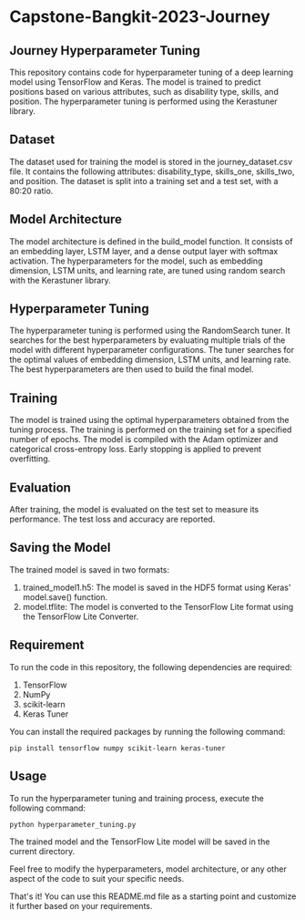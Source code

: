 # Capstone-Bangkit-2023-Journey

## Journey Hyperparameter Tuning
This repository contains code for hyperparameter tuning of a deep learning model using TensorFlow and Keras. The model is trained to predict positions based on various attributes, such as disability type, skills, and position. The hyperparameter tuning is performed using the Kerastuner library.

## Dataset
The dataset used for training the model is stored in the journey_dataset.csv file. It contains the following attributes: disability_type, skills_one, skills_two, and position. The dataset is split into a training set and a test set, with a 80:20 ratio.

## Model Architecture
The model architecture is defined in the build_model function. It consists of an embedding layer, LSTM layer, and a dense output layer with softmax activation. The hyperparameters for the model, such as embedding dimension, LSTM units, and learning rate, are tuned using random search with the Kerastuner library.

## Hyperparameter Tuning
The hyperparameter tuning is performed using the RandomSearch tuner. It searches for the best hyperparameters by evaluating multiple trials of the model with different hyperparameter configurations. The tuner searches for the optimal values of embedding dimension, LSTM units, and learning rate. The best hyperparameters are then used to build the final model.

## Training
The model is trained using the optimal hyperparameters obtained from the tuning process. The training is performed on the training set for a specified number of epochs. The model is compiled with the Adam optimizer and categorical cross-entropy loss. Early stopping is applied to prevent overfitting.

## Evaluation
After training, the model is evaluated on the test set to measure its performance. The test loss and accuracy are reported.

## Saving the Model
The trained model is saved in two formats:

1. trained_model1.h5: The model is saved in the HDF5 format using Keras' model.save() function.
2. model.tflite: The model is converted to the TensorFlow Lite format using the TensorFlow Lite Converter.

## Requirement
To run the code in this repository, the following dependencies are required:

1. TensorFlow
2. NumPy
3. scikit-learn
4. Keras Tuner

You can install the required packages by running the following command:

``` 
pip install tensorflow numpy scikit-learn keras-tuner
```

## Usage
To run the hyperparameter tuning and training process, execute the following command:

```
python hyperparameter_tuning.py
```

The trained model and the TensorFlow Lite model will be saved in the current directory.

Feel free to modify the hyperparameters, model architecture, or any other aspect of the code to suit your specific needs.

That's it! You can use this README.md file as a starting point and customize it further based on your requirements.
